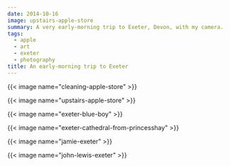 ```yaml
---
date: 2014-10-16
image: upstairs-apple-store
summary: A very early-morning trip to Exeter, Devon, with my camera.
tags:
  - apple
  - art
  - exeter
  - photography
title: An early-morning trip to Exeter
---
```


{{< image name="cleaning-apple-store" >}}

{{< image name="upstairs-apple-store" >}}

{{< image name="exeter-blue-boy" >}}

{{< image name="exeter-cathedral-from-princesshay" >}}

{{< image name="jamie-exeter" >}}

{{< image name="john-lewis-exeter" >}}
